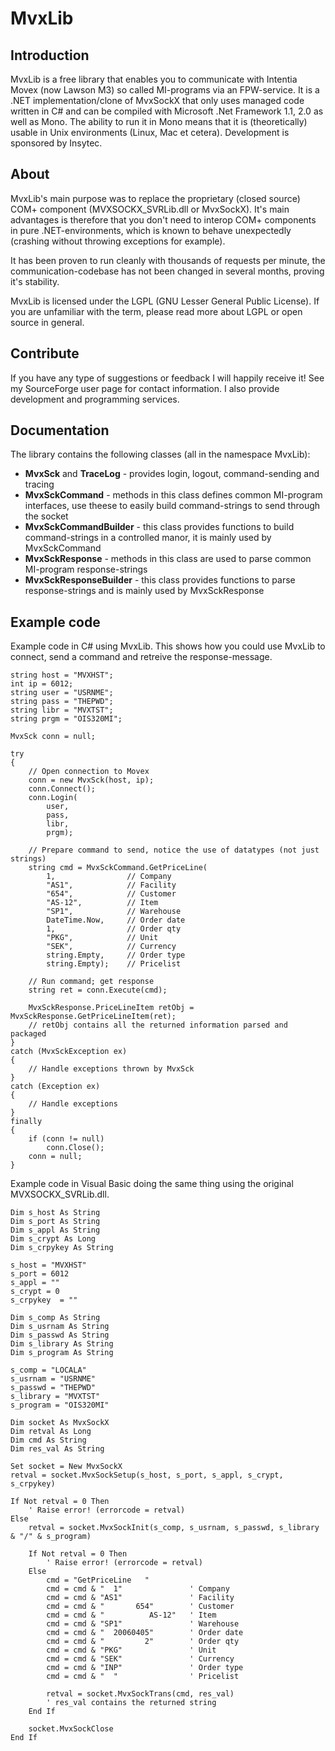 # MvxLib

## Introduction

MvxLib is a free library that enables you to communicate with Intentia Movex (now Lawson M3) so called MI-programs via an FPW-service. It is a .NET implementation/clone of MvxSockX that only uses managed code written in C# and can be compiled with Microsoft .Net Framework 1.1, 2.0 as well as Mono. The ability to run it in Mono means that it is (theoretically) usable in Unix environments (Linux, Mac et cetera). Development is sponsored by Insytec.

## About

MvxLib's main purpose was to replace the proprietary (closed source) COM+ component (MVXSOCKX_SVRLib.dll or MvxSockX). It's main advantages is therefore that you don't need to interop COM+ components in pure .NET-environments, which is known to behave unexpectedly (crashing without throwing exceptions for example).

It has been proven to run cleanly with thousands of requests per minute, the communication-codebase has not been changed in several months, proving it's stability.

MvxLib is licensed under the LGPL (GNU Lesser General Public License). If you are unfamiliar with the term, please read more about LGPL or open source in general.

## Contribute

If you have any type of suggestions or feedback I will happily receive it! See my SourceForge user page for contact information. I also provide development and programming services.

## Documentation

The library contains the following classes (all in the namespace MvxLib):

* **MvxSck** and **TraceLog** - 
provides login, logout, command-sending and tracing
* **MvxSckCommand** - 
methods in this class defines common MI-program interfaces, use theese to easily build command-strings to send through the socket
* **MvxSckCommandBuilder** - 
this class provides functions to build command-strings in a controlled manor, it is mainly used by MvxSckCommand
* **MvxSckResponse** - 
methods in this class are used to parse common MI-program response-strings
* **MvxSckResponseBuilder** - 
this class provides functions to parse response-strings and is mainly used by MvxSckResponse

## Example code

Example code in C# using MvxLib. This shows how you could use MvxLib to connect, send a command and retreive the response-message.

```
string host = "MVXHST";
int ip = 6012;
string user = "USRNME";
string pass = "THEPWD";
string libr = "MVXTST";
string prgm = "OIS320MI";

MvxSck conn = null;

try
{
    // Open connection to Movex
    conn = new MvxSck(host, ip);
    conn.Connect();
    conn.Login(
        user,
        pass,
        libr,
        prgm);

    // Prepare command to send, notice the use of datatypes (not just strings)
    string cmd = MvxSckCommand.GetPriceLine(
        1,                // Company
        "AS1",            // Facility
        "654",            // Customer
        "AS-12",          // Item
        "SP1",            // Warehouse
        DateTime.Now,     // Order date
        1,                // Order qty
        "PKG",            // Unit
        "SEK",            // Currency
        string.Empty,     // Order type
        string.Empty);    // Pricelist

    // Run command; get response
    string ret = conn.Execute(cmd);

    MvxSckResponse.PriceLineItem retObj = MvxSckResponse.GetPriceLineItem(ret);
    // retObj contains all the returned information parsed and packaged
}
catch (MvxSckException ex)
{
    // Handle exceptions thrown by MvxSck
}
catch (Exception ex)
{
    // Handle exceptions
}
finally
{
    if (conn != null)
        conn.Close();
    conn = null;
}
```

Example code in Visual Basic doing the same thing using the original MVXSOCKX_SVRLib.dll.

```
Dim s_host As String
Dim s_port As String
Dim s_appl As String
Dim s_crypt As Long
Dim s_crpykey As String

s_host = "MVXHST"
s_port = 6012
s_appl = ""
s_crypt = 0
s_crpykey  = ""

Dim s_comp As String
Dim s_usrnam As String
Dim s_passwd As String
Dim s_library As String
Dim s_program As String

s_comp = "LOCALA"
s_usrnam = "USRNME"
s_passwd = "THEPWD"
s_library = "MVXTST"
s_program = "OIS320MI"

Dim socket As MvxSockX
Dim retval As Long
Dim cmd As String
Dim res_val As String

Set socket = New MvxSockX
retval = socket.MvxSockSetup(s_host, s_port, s_appl, s_crypt, s_crpykey)

If Not retval = 0 Then
    ' Raise error! (errorcode = retval)
Else
    retval = socket.MvxSockInit(s_comp, s_usrnam, s_passwd, s_library & "/" & s_program)

    If Not retval = 0 Then
        ' Raise error! (errorcode = retval)
    Else
        cmd = "GetPriceLine   "
        cmd = cmd & "  1"               ' Company
        cmd = cmd & "AS1"               ' Facility
        cmd = cmd & "       654"        ' Customer
        cmd = cmd & "          AS-12"   ' Item
        cmd = cmd & "SP1"               ' Warehouse
        cmd = cmd & "  20060405"        ' Order date
        cmd = cmd & "         2"        ' Order qty
        cmd = cmd & "PKG"               ' Unit
        cmd = cmd & "SEK"               ' Currency
        cmd = cmd & "INP"               ' Order type
        cmd = cmd & "  "                ' Pricelist

        retval = socket.MvxSockTrans(cmd, res_val)
        ' res_val contains the returned string
    End If

    socket.MvxSockClose
End If
```
